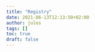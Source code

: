 ```yaml
---
title: "Registry"
date: 2021-06-13T12:13:50+02:00
author: jules
tags: []
toc: true
draft: false
---
```



